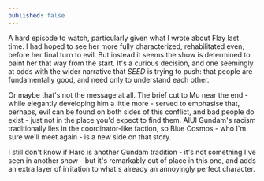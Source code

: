 ```yaml
---
published: false
---
```


A hard episode to watch, particularly given what I wrote about Flay last time. I had hoped to see her more fully characterized, rehabilitated even, before her final turn to evil. But instead it seems the show is determined to paint her that way from the start. It's a curious decision, and one seemingly at odds with the wider narrative that *SEED* is trying to push: that people are fundamentally good, and need only to understand each other.

Or maybe that's not the message at all. The brief cut to Mu near the end - while elegantly developing him a little more - served to emphasise that, perhaps, evil can be found on both sides of this conflict, and bad people do exist - just not in the place you'd expect to find them. AIUI Gundam's racism traditionally lies in the coordinator-like faction, so Blue Cosmos - who I'm sure we'll meet again - is a new side on that story.

I still don't know if Haro is another Gundam tradition - it's not something I've seen in another show - but it's remarkably out of place in this one, and adds an extra layer of irritation to what's already an annoyingly perfect character.
